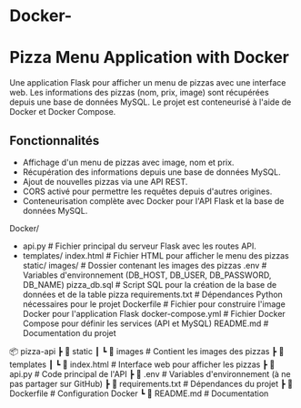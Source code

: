 # Docker-

# Pizza Menu Application with Docker

Une application Flask pour afficher un menu de pizzas avec une interface web. Les informations des pizzas (nom, prix, image) sont récupérées depuis une base de données MySQL. Le projet est conteneurisé à l'aide de Docker et Docker Compose.

## Fonctionnalités

- Affichage d'un menu de pizzas avec image, nom et prix.
- Récupération des informations depuis une base de données MySQL.
- Ajout de nouvelles pizzas via une API REST.
- CORS activé pour permettre les requêtes depuis d'autres origines.
- Conteneurisation complète avec Docker pour l'API Flask et la base de données MySQL.


 Docker/
 - api.py              # Fichier principal du serveur Flask avec les routes API.
 - templates/
       index.html         # Fichier HTML pour afficher le menu des pizzas
    static/
       images/            # Dossier contenant les images des pizzas
    .env                  # Variables d'environnement (DB_HOST, DB_USER, DB_PASSWORD, DB_NAME)
    pizza_db.sql          # Script SQL pour la création de la base de données et de la table pizza
    requirements.txt      # Dépendances Python nécessaires pour le projet
    Dockerfile            # Fichier pour construire l'image Docker pour l'application Flask
    docker-compose.yml    # Fichier Docker Compose pour définir les services (API et MySQL)
    README.md             # Documentation du projet


📦 pizza-api
 ┣ 📂 static
 ┃ ┗ 📂 images  # Contient les images des pizzas
 ┣ 📂 templates
 ┃ ┗ 📜 index.html  # Interface web pour afficher les pizzas
 ┣ 📜 api.py  # Code principal de l'API
 ┣ 📜 .env  # Variables d'environnement (à ne pas partager sur GitHub)
 ┣ 📜 requirements.txt  # Dépendances du projet
 ┣ 📜 Dockerfile  # Configuration Docker
 ┗ 📜 README.md  # Documentation
